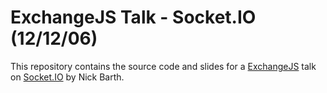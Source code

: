 # ExchangeJS Talk - Socket.IO (12/12/06)

This repository contains the source code and slides for a [ExchangeJS](http://www.exchangejs.com/)
talk on [Socket.IO](http://socket.io.com) by Nick Barth.